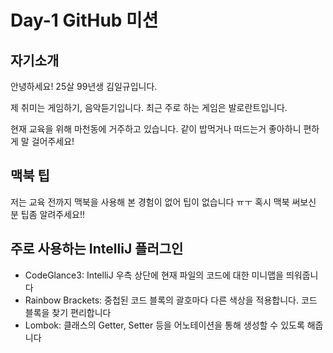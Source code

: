 # Day-1 GitHub 미션
## 자기소개
안녕하세요! 25살 99년생 김일규입니다.

제 취미는 게임하기, 음악듣기입니다.
최근 주로 하는 게임은 발로란트입니다.

현재 교육을 위해 마천동에 거주하고 있습니다.
같이 밥먹거나 떠드는거 좋아하니 편하게 말 걸어주세요!
## 맥북 팁
저는 교육 전까지 맥북을 사용해 본 경험이 없어 팁이 없습니다 ㅠㅜ
혹시 맥북 써보신 분 팁좀 알려주세요!!
## 주로 사용하는 IntelliJ 플러그인
- CodeGlance3: IntelliJ 우측 상단에 현재 파일의 코드에 대한 미니맵을 띄워줍니다
- Rainbow Brackets: 중첩된 코드 블록의 괄호마다 다른 색상을 적용합니다. 코드 블록을 찾기 편리합니다
- Lombok: 클래스의 Getter, Setter 등을 어노테이션을 통해 생성할 수 있도록 해줍니다
